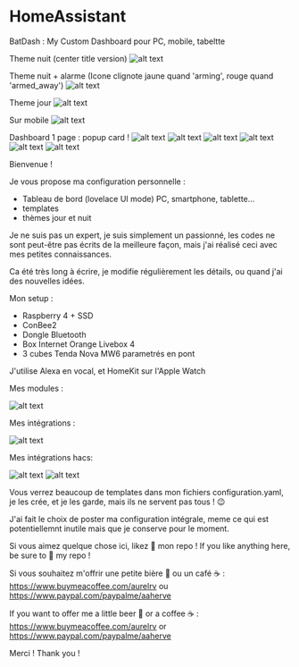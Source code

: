 # HomeAssistant

<!-- Pour les changements, lisez le changelog -->


BatDash : My Custom Dashboard pour PC, mobile, tabeltte

Theme nuit (center title version)
![alt text](https://github.com/herveaurel/HomeAssistant/blob/main/Captures/dashboard_dark.jpg)

Theme nuit + alarme
(Icone clignote jaune quand 'arming', rouge quand 'armed_away')
![alt text](https://github.com/herveaurel/HomeAssistant/blob/main/Captures/dashboard_alarme.jpg)

Theme jour
![alt text](https://github.com/herveaurel/HomeAssistant/blob/main/Captures/dashboard_light.jpg)

Sur mobile
![alt text](https://github.com/herveaurel/HomeAssistant/blob/main/Captures/dashboard_mobile.PNG)

Dashboard 1 page : popup card ! 
![alt text](https://github.com/herveaurel/HomeAssistant/blob/main/Captures/popup_1.jpg)
![alt text](https://github.com/herveaurel/HomeAssistant/blob/main/Captures/popup_2.jpg)
![alt text](https://github.com/herveaurel/HomeAssistant/blob/main/Captures/popup_3.jpg)
![alt text](https://github.com/herveaurel/HomeAssistant/blob/main/Captures/popup_4.jpg)
![alt text](https://github.com/herveaurel/HomeAssistant/blob/main/Captures/popup_5.jpg)
![alt text](https://github.com/herveaurel/HomeAssistant/blob/main/Captures/popup_6.jpg)


Bienvenue ! 

Je vous propose ma configuration personnelle :
- Tableau de bord (lovelace UI mode) PC, smartphone, tablette...
- templates
- thèmes jour et nuit

Je ne suis pas un expert, je suis simplement un passionné, les codes ne sont peut-être pas écrits de la meilleure façon, mais j'ai réalisé ceci avec mes petites connaissances.

Ca été très long à écrire, je modifie régulièrement les détails, ou quand j'ai des nouvelles idées. 

Mon setup :
- Raspberry 4 + SSD
- ConBee2
- Dongle Bluetooth 
- Box Internet Orange Livebox 4
- 3 cubes Tenda Nova MW6 parametrés en pont 

J'utilise Alexa en vocal, et HomeKit sur l'Apple Watch


Mes modules :

![alt text](https://github.com/herveaurel/HomeAssistant/blob/main/Captures/modules.jpg)

Mes intégrations :

![alt text](https://github.com/herveaurel/HomeAssistant/blob/main/Captures/integrations.jpg)

Mes intégrations  hacs:

![alt text](https://github.com/herveaurel/HomeAssistant/blob/main/Captures/integrations_hacs.jpg)
![alt text](https://github.com/herveaurel/HomeAssistant/blob/main/Captures/integrations_hacs2.jpg)

 Vous verrez beaucoup de templates dans mon fichiers configuration.yaml, je les crée, et je les garde, mais ils ne servent pas tous ! 😉

J'ai fait le choix de poster ma configuration intégrale, meme ce qui est potentiellemnt inutile mais que je conserve pour le moment. 

Si vous aimez quelque chose ici, likez 🌟 mon repo !
If you like anything here, be sure to 🌟 my repo !

Si vous souhaitez m'offrir une petite bière 🍺 ou un café ☕️ : https://www.buymeacoffee.com/aurelrv ou https://www.paypal.com/paypalme/aaherve

If you want to offer me a little beer 🍺 or a coffee ☕️ : https://www.buymeacoffee.com/aurelrv or https://www.paypal.com/paypalme/aaherve

Merci ! 
Thank you !